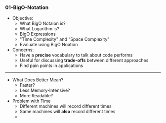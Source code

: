 ### 01-BigO-Notation  

- Objective:
  - What BigO Notaion is?
  - What Logarithm is?
  - BigO Expressions
  - "Time Complexity" and "Space Complexity"
  - Evaluate using BigO Noation
- Concerns:
  - Have a **precise** vocabulary to talk about code performs
  - Useful for discussing **trade-offs** between different approaches
  - Find pain points in applications
---
- What Does Better Mean?
  - Faster? 
  - Less Memory-Intensive?
  - More Readable?
- Problem with Time
  - Different machines will record different times
  - Same machines will **also** record different times
  - 